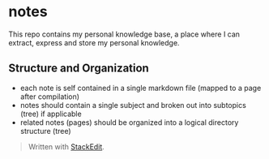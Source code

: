 # notes
This repo contains my personal knowledge base, a place where I can extract, express and store my personal knowledge.

## Structure and Organization

 - each note is self contained in a single markdown file (mapped to a page after compilation)
 - notes should contain a single subject and broken out into subtopics (tree) if applicable
 - related notes (pages) should be organized into a logical directory structure (tree)

> Written with [StackEdit](https://stackedit.io/).
<!--stackedit_data:
eyJoaXN0b3J5IjpbMTE2NTQ5MDg1MSwzNjMyNzYwODksLTEwNj
A4OTU2NTYsMjAzMTgzNzQ5MiwxNzI4OTc0Njc5XX0=
-->